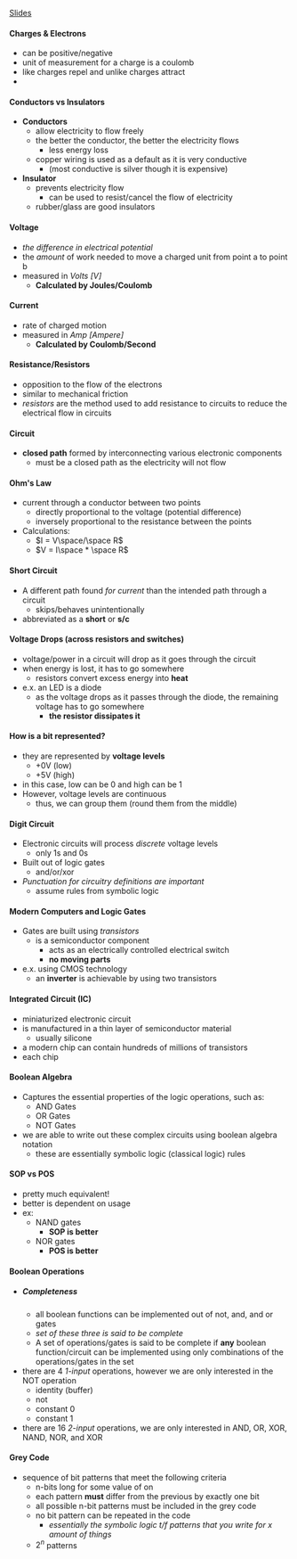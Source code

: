 [Slides](obsidian://open?vault=Obsidian%20Vault&file=Computing%20Machinery%20II%2FSlides%2FDigital%20Logic%20%26%20Boolean%20Algebra.pdf)
#### Charges & Electrons
- can be positive/negative
- unit of measurement for a charge is a coulomb
- like charges repel and unlike charges attract
- 
#### Conductors vs Insulators
- **Conductors**
	- allow electricity to flow freely
	- the better the conductor, the better the electricity flows
		- less energy loss
	- copper wiring is used as a default as it is very conductive
		- (most conductive is silver though it is expensive)
- **Insulator**
	- prevents electricity flow
		- can be used to resist/cancel the flow of electricity
	- rubber/glass are good insulators
#### Voltage
- *the difference in electrical potential*
- the *amount* of work needed to move a charged unit from point a to point b
- measured in *Volts \[V\]*
	- **Calculated by Joules/Coulomb**
#### Current
- rate of charged motion
- measured in *Amp \[Ampere\]*
	- **Calculated by Coulomb/Second**
#### Resistance/Resistors
- opposition to the flow of the electrons
- similar to mechanical friction
- *resistors* are the method used to add resistance to circuits to reduce the electrical flow in circuits
#### Circuit
- **closed path** formed by interconnecting various electronic components
	- must be a closed path as the electricity will not flow
#### Ohm's Law
- current through a conductor between two points
	- directly proportional to the voltage (potential difference)
	- inversely proportional to the resistance between the points
- Calculations:
	- $I = V\space/\space R$
	- $V = I\space * \space R$
#### Short Circuit
- A different path found *for current* than the intended path through a circuit
	- skips/behaves unintentionally
- abbreviated as a **short** or **s/c**
#### Voltage Drops (across resistors and switches)
- voltage/power in a circuit will drop as it goes through the circuit
- when energy is lost, it has to go somewhere
	- resistors convert excess energy into **heat**
- e.x. an LED is a diode
	- as the voltage drops as it passes through the diode, the remaining voltage has to go somewhere
		- **the resistor dissipates it**
#### How is a bit represented?
- they are represented by **voltage levels**
	- +0V (low)
	- +5V (high)
- in this case, low can be 0 and high can be 1
- However, voltage levels are continuous
	- thus, we can group them (round them from the middle)
#### Digit Circuit
- Electronic circuits will process *discrete* voltage levels
	- only 1s and 0s
- Built out of logic gates
	- and/or/xor
- *Punctuation for circuitry definitions are important*
	- assume rules from symbolic logic

#### Modern Computers and Logic Gates
- Gates are built using *transistors*
	- is a semiconductor component
		- acts as an electrically controlled electrical switch
		- **no moving parts**
- e.x. using CMOS technology
	- an **inverter** is achievable by using two transistors
#### Integrated Circuit (IC)
- miniaturized electronic circuit
- is manufactured in a thin layer of semiconductor material
	- usually silicone
- a modern chip can contain hundreds of millions of transistors
- each chip
#### Boolean Algebra
- Captures the essential properties of the logic operations, such as:
	- AND Gates
	- OR Gates
	- NOT Gates
- we are able to write out these complex circuits using boolean algebra notation
	- these are essentially symbolic logic (classical logic) rules

#### SOP vs POS
- pretty much equivalent!
- better is dependent on usage
- ex:
	- NAND gates
		- **SOP is better**
	- NOR gates
		- **POS is better**
#### Boolean Operations
- ##### Completeness
	- all boolean functions can be implemented out of not, and, and or gates
	- *set of these three is said to be complete*
	- A set of operations/gates is said to be complete if **any** boolean function/circuit can be implemented using only combinations of the operations/gates in the set
- there are 4 *1-input* operations, however we are only interested in the NOT operation
	- identity (buffer)
	- not
	- constant 0
	- constant 1
- there are 16 *2-input* operations, we are only interested in AND, OR, XOR, NAND, NOR, and XOR
#### Grey Code
- sequence of bit patterns that meet the  following criteria
	- n-bits long for some value of on
	- each pattern **must** differ from the previous by  exactly one bit
	- all possible n-bit patterns must be included in the grey code
	- no bit pattern can be repeated in the code
		- *essentially the symbolic logic t/f patterns that you write for x amount of things*
	- $2^n$ patterns